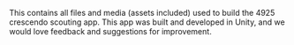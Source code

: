 This contains all files and media (assets included) used to build the 4925 crescendo scouting app. This app was built and developed in Unity, and we would love feedback and suggestions for improvement.
